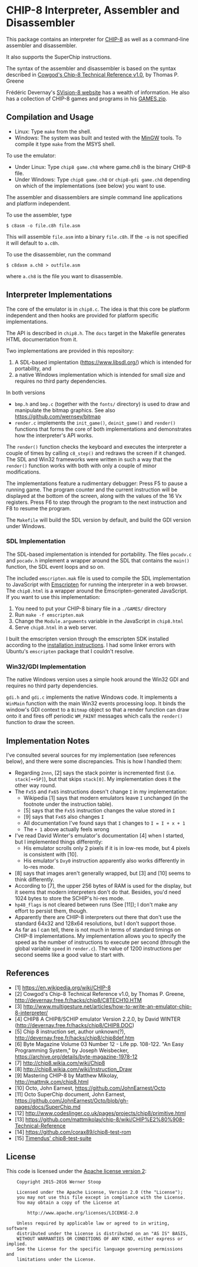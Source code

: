 # CHIP-8 Interpreter, Assembler and Disassembler

This package contains an interpreter for
[CHIP-8](https://en.wikipedia.org/wiki/CHIP-8) as well as a command-line
assembler and disassembler.

It also supports the SuperChip instructions.

The syntax of the assembler and disassembler is based on the syntax described
in [Cowgod's Chip-8 Technical Reference
v1.0](http://devernay.free.fr/hacks/chip8/C8TECH10.HTM), by Thomas P. Greene

Frédéric Devernay's [SVision-8 website](http://devernay.free.fr/hacks/chip8/)
has a wealth of information. He also has a collection of CHIP-8 games and
programs in his [GAMES.zip](http://devernay.free.fr/hacks/chip8/GAMES.zip).

## Compilation and Usage

* Linux: Type `make` from the shell.
* Windows: The system was built and tested with the
  [MinGW](http://www.mingw.org/) tools. To compile it type `make` from the MSYS
  shell.

To use the emulator:

* Under Linux: Type `chip8 game.ch8` where game.ch8 is the binary CHIP-8 file.
* Under Windows: Type `chip8 game.ch8` or `chip8-gdi game.ch8` depending on
  which of the implementations (see below) you want to use.

The assembler and disassemblers are simple command line applications and
platform independent.

To use the assembler, type

    $ c8asm -o file.c8h file.asm

This will assemble `file.asm` into a binary `file.c8h`. If the `-o` is not
specified it will default to `a.c8h`.

To use the disassembler, run the command

    $ c8dasm a.ch8 > outfile.asm

where `a.ch8` is the file you want to disassemble.

## Interpreter Implementations

The core of the emulator is in `chip8.c`. The idea is that this core be
platform independent and then hooks are provided for platform specific
implementations.

The API is described in `chip8.h`. The `docs` target in the Makefile generates
HTML documentation from it.

Two implementations are provided in this repository:

1. A SDL-based implentation (<https://www.libsdl.org/>) which is intended for
  portability, and
2. a native Windows implementation which is intended for small size and
  requires no third party dependencies.

In both versions

* `bmp.h` and `bmp.c` (together with the `fonts/` directory) is used to draw
  and manipulate the bitmap graphics. See also
  https://github.com/wernsey/bitmap
* `render.c` implements the `init_game()`, `deinit_game()` and `render()`
  functions that forms the core of both implementations and demonstrates how
  the interpreter's API works.

The `render()` function checks the keyboard and executes the interpreter a
couple of times by calling `c8_step()` and redraws the screen if it changed.
The SDL and Win32 frameworks were written in such a way that the `render()`
function works with both with only a couple of minor modifications.

The implementations feature a rudimentary debugger: Press F5 to pause a running
game. The program counter and the current instruction will be displayed at the
bottom of the screen, along with the values of the 16 Vx registers. Press F6 to
step through the program to the next instruction and F8 to resume the program.

The `Makefile` will build the SDL version by default, and build the GDI version
under Windows.

### SDL Implementation

The SDL-based implementation is intended for portability. The files `pocadv.c`
and `pocadv.h` implement a wrapper around the SDL that contains the `main()`
function, the SDL event loops and so on.

The included `emscripten.mak` file is used to compile the SDL implementation to
JavaScript with [Emscripten](http://emscripten.org/) for running the
interpreter in a web browser. The `chip8.html` is a wrapper around the
Emscripten-generated JavaScript. If you want to use this implementation:

1. You need to put your CHIP-8 binary file in a `./GAMES/` directory
2. Run `make -f emscripten.mak`
3. Change the `Module.arguments` variable in the JavaScript in `chip8.html`
4. Serve `chip8.html` in a web server.

I built the emscripten version through the emscripten SDK installed
according to the [installation instructions][emscripten-install]. I had
some linker errors with Ubuntu's `emscripten` package that I couldn't
resolve.

[emscripten-install]: http://kripken.github.io/emscripten-site/docs/getting_started/downloads.html#sdk-download-and-install

### Win32/GDI Implementation

The native Windows version uses a simple hook around the Win32 GDI and requires
no third party dependencies.

`gdi.h` and `gdi.c` implements the native Windows code. It implements a
`WinMain` function with the main Win32 events processing loop. It binds the
window's GDI context to a `Bitmap` object so that a render function can draw
onto it and fires off periodic `WM_PAINT` messages which calls the `render()`
function to draw the screen.

## Implementation Notes

I've consulted several sources for my implementation (see references below),
and there were some discrepancies. This is how I handled them:

* Regarding `2nnn`, [2] says the stack pointer is incremented first (i.e.
  `stack[++SP]`), but that skips `stack[0]`. My implementation does it the
  other way round.
* The `Fx55` and `Fx65` instructions doesn't change `I` in my implementation:
  * Wikipedia [1] says that modern emulators leave `I` unchanged (in the
    footnote under the instruction table).
  * [5] says that the `Fx55` instruction changes the value stored in `I`
  * [9] says that `Fx65` also changes `I`
  * All documentation I've found says that `I` changes to `I = I + x + 1`
  * The `+ 1` above actually feels wrong
* I've read David Winter's emulator's documentation [4] when I started, but I
  implemented things differently:
  * His emulator scrolls only 2 pixels if it is in low-res mode, but 4 pixels
    is consistent with [10].
  * His emulator's `Dxy0` instruction apparently also works differently in
    lo-res mode.
* [8] says that images aren't generally wrapped, but [3] and [10] seems to
  think differently.
* According to [7], the upper 256 bytes of RAM is used for the display, but it
  seems that modern interpreters don't do that. Besides, you'd need 1024 bytes
  to store the SCHIP's hi-res mode.
* `hp48_flags` is not cleared between runs (See [11]); I don't make any effort
  to persist them, though.
* Apparently there are CHIP-8 interpreters out there that don't use the
  standard 64x32 and 128x64 resolutions, but I don't support those.
* As far as I can tell, there is not much in terms of standard timings on
  CHIP-8 implementations. My implementation allows you to specify the speed as
  the number of instructions to execute per second (through the global variable
  `speed` in `render.c`). The value of 1200 instructions per second seems like
  a good value to start with.

## References

* [1] <https://en.wikipedia.org/wiki/CHIP-8>
* [2] Cowgod's Chip-8 Technical Reference v1.0, by Thomas P. Greene,
  <http://devernay.free.fr/hacks/chip8/C8TECH10.HTM>
* [3]
  <http://www.multigesture.net/articles/how-to-write-an-emulator-chip-8-interpreter/>
* [4] CHIP8 A CHIP8/SCHIP emulator Version 2.2.0, by David WINTER
  (<http://devernay.free.fr/hacks/chip8/CHIP8.DOC>)
* [5] Chip 8 instruction set, author unknown(?),
  <http://devernay.free.fr/hacks/chip8/chip8def.htm>
* [6] Byte Magazine Volume 03 Number 12 - Life pp. 108-122. "An Easy
  Programming System," by Joseph Weisbecker,
  <https://archive.org/details/byte-magazine-1978-12>
* [7] <http://chip8.wikia.com/wiki/Chip8>
* [8] <http://chip8.wikia.com/wiki/Instruction_Draw>
* [9] Mastering CHIP-8 by Matthew Mikolay, <http://mattmik.com/chip8.html>
* [10] Octo, John Earnest, <https://github.com/JohnEarnest/Octo>
* [11] Octo SuperChip document, John Earnest,
  <https://github.com/JohnEarnest/Octo/blob/gh-pages/docs/SuperChip.md>
* [12] <http://www.codeslinger.co.uk/pages/projects/chip8/primitive.html>
* [13] <https://github.com/mattmikolay/chip-8/wiki/CHIP%E2%80%908-Technical-Reference>
* [14] <https://github.com/corax89/chip8-test-rom>
* [15] [Timendus' chip8-test-suite](https://github.com/Timendus/chip8-test-suite)

## License

This code is licensed under the [Apache license version 2](http://www.apache.org/licenses/LICENSE-2.0):

```
    Copyright 2015-2016 Werner Stoop

    Licensed under the Apache License, Version 2.0 (the "License");
    you may not use this file except in compliance with the License.
    You may obtain a copy of the License at

        http://www.apache.org/licenses/LICENSE-2.0

    Unless required by applicable law or agreed to in writing, software
    distributed under the License is distributed on an "AS IS" BASIS,
    WITHOUT WARRANTIES OR CONDITIONS OF ANY KIND, either express or implied.
    See the License for the specific language governing permissions and
    limitations under the License.
```

